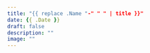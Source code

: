 ```yaml
---
title: "{{ replace .Name "-" " " | title }}"
date: {{ .Date }}
draft: false
description: ""
image: ""
---
```

